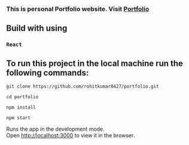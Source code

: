 ### This is personal Portfolio website. Visit [Portfolio](https://rohitkumar0427.github.io/portfolio/)

## Build with using
### `React `

## To run this project in the local machine run the following commands:
```
git clone https://github.com/rohitkumar0427/portfolio.git
```
```
cd portfolio
```
```
npm install
```
``` 
npm start
```

Runs the app in the development mode.\
Open [http://localhost:3000](http://localhost:3000) to view it in the browser.

